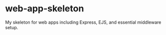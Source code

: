 # web-app-skeleton
My skeleton for web apps including Express, EJS, and essential middleware setup.
